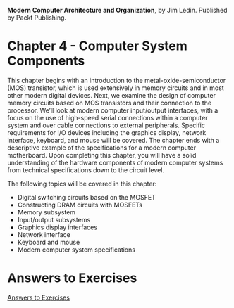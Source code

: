__Modern Computer Architecture and Organization__, by Jim Ledin. Published by Packt Publishing.
# Chapter 4 - Computer System Components

This chapter begins with an introduction to the metal-oxide-semiconductor (MOS) transistor, which is used extensively in memory circuits and in most other modern digital devices. Next, we examine the design of computer memory circuits based on MOS transistors and their connection to the processor. We’ll look at modern computer input/output interfaces, with a focus on the use of high-speed serial connections within a computer system and over cable connections to external peripherals. Specific requirements for I/O devices including the graphics display, network interface, keyboard, and mouse will be covered. The chapter ends with a descriptive example of the specifications for a modern computer motherboard. Upon completing this chapter, you will have a solid understanding of the hardware components of modern computer systems from technical specifications down to the circuit level.

The following topics will be covered in this chapter:
* Digital switching circuits based on the MOSFET 
* Constructing DRAM circuits with MOSFETs 
* Memory subsystem
* Input/output subsystems
* Graphics display interfaces
* Network interface
* Keyboard and mouse
* Modern computer system specifications

# Answers to Exercises
[Answers to Exercises](Answers%20to%20Exercises/README.md)